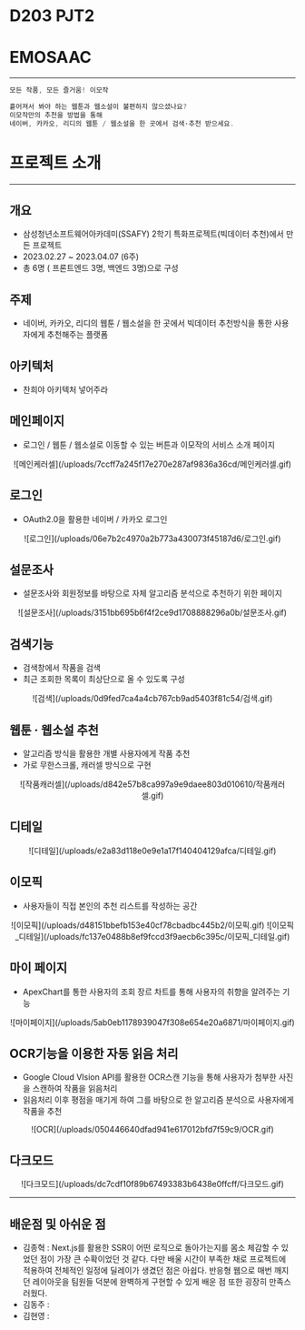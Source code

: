 # D203 PJT2
# EMOSAAC

---

```jsx
모든 작품, 모든 즐거움! 이모작

흩어져서 봐야 하는 웹툰과 웹소설이 불편하지 않으셨나요?
이모작만의 추천을 방법을 통해 
네이버, 카카오, 리디의 웹툰 / 웹소설을 한 곳에서 검색·추천 받으세요.
```

# 프로젝트 소개

---

## 개요

- 삼성청년소프트웨어아카데미(SSAFY) 2학기 특화프로젝트(빅데이터 추천)에서 만든 프로젝트
- 2023.02.27  ~ 2023.04.07 (6주)
- 총 6명 ( 프론트엔드 3명, 백엔드 3명)으로 구성

## 주제

- 네이버, 카카오, 리디의 웹툰 / 웹소설을 한 곳에서 빅데이터 추천방식을 통한 사용자에게 추천해주는 플랫폼

## 아키텍처

- 찬희야 아키텍처 넣어주라

## 메인페이지

- 로그인 / 웹툰 / 웹소설로 이동할 수 있는 버튼과 이모작의 서비스 소개 페이지
<div align="center">
![메인케러셀](/uploads/7ccff7a245f17e270e287af9836a36cd/메인케러셀.gif)
</div>

## 로그인

- OAuth2.0을 활용한 네이버 / 카카오 로그인
<div align="center">
![로그인](/uploads/06e7b2c4970a2b773a430073f45187d6/로그인.gif)
</div>

## 설문조사

- 설문조사와 회원정보를 바탕으로 자체 알고리즘 분석으로 추천하기 위한 페이지
<div align="center">
![설문조사](/uploads/3151bb695b6f4f2ce9d1708888296a0b/설문조사.gif)
</div>

## 검색기능

- 검색창에서 작품을 검색
- 최근 조회한 목록이 최상단으로 올 수 있도록 구성
<div align="center">
![검색](/uploads/0d9fed7ca4a4cb767cb9ad5403f81c54/검색.gif)
</div>

## 웹툰 · 웹소설 추천

- 알고리즘 방식을 활용한 개별 사용자에게 작품 추천
- 가로 무한스크롤, 캐러셀 방식으로 구현
<div align="center"> 
![작품캐러셀](/uploads/d842e57b8ca997a9e9daee803d010610/작품캐러셀.gif)
</div>

## 디테일
<div align="center"> 
![디테일](/uploads/e2a83d118e0e9e1a17f140404129afca/디테일.gif)
</div>


## 이모픽

- 사용자들이 직접 본인의 추천 리스트를 작성하는 공간
<div align="center"> 
![이모픽](/uploads/d48151bbefb153e40cf78cbadbc445b2/이모픽.gif)
![이모픽_디테일](/uploads/fc137e0488b8ef9fccd3f9aecb6c395c/이모픽_디테일.gif)
</div>

## 마이 페이지

- ApexChart를 통한 사용자의 조회 장르 차트를 통해 사용자의 취향을 알려주는 기능
<div align="center">
![마이페이지](/uploads/5ab0eb1178939047f308e654e20a6871/마이페이지.gif)
</div>

## OCR기능을 이용한 자동 읽음 처리

- Google Cloud VIsion API를 활용한 OCR스캔 기능을 통해 사용자가 첨부한 사진을 스캔하여 작품을 읽음처리
- 읽음처리 이후 평점을 매기게 하여 그를 바탕으로 한 알고리즘 분석으로 사용자에게 작품을 추천
<div align="center"> 
![OCR](/uploads/050446640dfad941e617012bfd7f59c9/OCR.gif)
</div>

## 다크모드

<div align="center">
![다크모드](/uploads/dc7cdf10f89b67493383b6438e0ffcff/다크모드.gif)
</div>

---

## 배운점 및 아쉬운 점

- 김종혁 : Next.js를 활용한 SSR이 어떤 로직으로 돌아가는지를 몸소 체감할 수 있었던 점이 가장 큰 수확이었던 것 같다. 다만 배울 시간이 부족한 채로 프로젝트에 적용하여 전체적인 일정에 딜레이가 생겼던 점은 아쉽다. 반응형 웹으로 매번 깨지던 레이아웃을 팀원들 덕분에 완벽하게 구현할 수 있게 배운 점 또한 굉장히 만족스러웠다.
- 김동주 :
- 김현영 :
